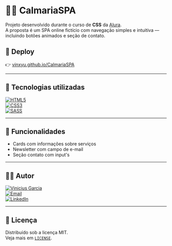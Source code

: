 # 😶‍🌫️ CalmariaSPA

Projeto desenvolvido durante o curso de **CSS** da [Alura](https://www.alura.com.br/).  
A proposta é um SPA online fictício com navegação simples e intuitiva — incluindo botões animados e seção de contato.

## 🔗 Deploy

👉 [vinxyu.github.io/CalmariaSPA](https://vinxyu.github.io/CalmariaSPA/)

---

## 🧰 Tecnologias utilizadas

[![HTML5](https://img.shields.io/badge/HTML5-E34F26?style=for-the-badge&logo=html5&logoColor=white)]()  
[![CSS3](https://img.shields.io/badge/CSS3-1572B6?style=for-the-badge&logo=css3&logoColor=white)]()  
[![SASS](https://img.shields.io/badge/SASS-hotpink.svg?style=for-the-badge&logo=SASS&logoColor=white)]()

---

## 🚀 Funcionalidades

- Cards com informações sobre serviços  
- Newsletter com campo de e-mail 
- Seção contato com input's

---

## 👨‍💻 Autor

[![Vinicius Garcia](https://img.shields.io/badge/Autor-Vinicius%20Garcia-0D1117?style=for-the-badge&logo=github&logoColor=white)](https://github.com/vinxyu)  
[![Email](https://img.shields.io/badge/E--mail-aalvesviniciusgarcia.s@gmail.com-D14836?style=for-the-badge&logo=gmail&logoColor=white)](mailto:aalvesviniciusgarcia.s@gmail.com)    
[![LinkedIn](https://img.shields.io/badge/LinkedIn-0077B5?style=for-the-badge&logo=linkedin&logoColor=white)](https://www.linkedin.com/in/vinxyu/)

---

## 📄 Licença

Distribuído sob a licença MIT.  
Veja mais em [`LICENSE`](./LICENSE).
